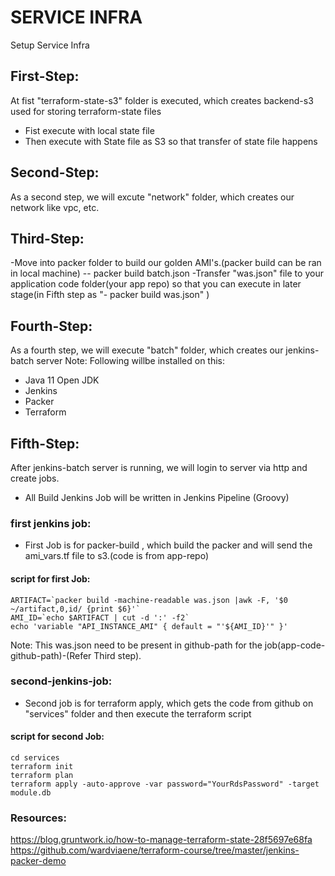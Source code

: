 # SERVICE INFRA
 Setup Service Infra

## First-Step:
 At fist "terraform-state-s3" folder is executed, which creates backend-s3 used for storing terraform-state files
 - Fist execute with local state file
 - Then execute with State file as S3 so that transfer of state file happens

## Second-Step:
As a second step, we will excute "network" folder, which creates our network like vpc, etc.

## Third-Step:
-Move into packer folder to build our golden AMI's.(packer build can be ran in local machine)
  -- packer build batch.json
-Transfer "was.json" file to your application code folder(your app repo) so that you can execute in later stage(in Fifth step as "- packer build was.json" )

## Fourth-Step:
As a fourth step, we will execute "batch" folder, which creates our jenkins-batch server
Note: Following willbe installed on this:
- Java 11 Open JDK
- Jenkins
- Packer
- Terraform

## Fifth-Step:
After  jenkins-batch server is running, we will login to server via http and create jobs.
- All Build Jenkins Job will be written in Jenkins Pipeline (Groovy)

### first jenkins job:
- First Job is for packer-build , which build the packer and will send the ami_vars.tf file to s3.(code is from app-repo)
#### script for first Job:
    ARTIFACT=`packer build -machine-readable was.json |awk -F, '$0 ~/artifact,0,id/ {print $6}'`
    AMI_ID=`echo $ARTIFACT | cut -d ':' -f2`
    echo 'variable "API_INSTANCE_AMI" { default = "'${AMI_ID}'" }' 

Note: This was.json need to be present in github-path for the job(app-code-github-path)-(Refer Third step).

### second-jenkins-job:
- Second job is for terraform apply, which gets the code from github on "services" folder and then execute the terraform script

#### script for second Job:
    cd services
    terraform init
    terraform plan
    terraform apply -auto-approve -var password="YourRdsPassword" -target module.db

### Resources:
https://blog.gruntwork.io/how-to-manage-terraform-state-28f5697e68fa
https://github.com/wardviaene/terraform-course/tree/master/jenkins-packer-demo

